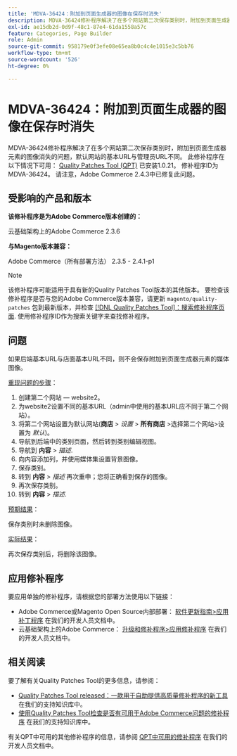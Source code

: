 ```yaml
---
title: 'MDVA-36424：附加到页面生成器的图像在保存时消失'
description: MDVA-36424修补程序解决了在多个网站第二次保存类别时，附加到页面生成器元素的图像消失的问题，默认网站的基本URL与管理员URL不同。 安装[Quality Patches Tool (QPT)](/help/announcements/adobe-commerce-announcements/magento-quality-patches-released-new-tool-to-self-serve-quality-patches.md) 1.0.21后，即可使用此修补程序。 修补程序ID为MDVA-36424。 请注意，Adobe Commerce 2.4.3中已修复此问题。
exl-id: ae15db2d-0d9f-48c1-87e4-61da1558a57c
feature: Categories, Page Builder
role: Admin
source-git-commit: 958179e0f3efe08e65ea8b0c4c4e1015e3c5bb76
workflow-type: tm+mt
source-wordcount: '526'
ht-degree: 0%

---
```


# MDVA-36424：附加到页面生成器的图像在保存时消失

MDVA-36424修补程序解决了在多个网站第二次保存类别时，附加到页面生成器元素的图像消失的问题，默认网站的基本URL与管理员URL不同。 此修补程序在以下情况下可用： [Quality Patches Tool (QPT)](/help/announcements/adobe-commerce-announcements/magento-quality-patches-released-new-tool-to-self-serve-quality-patches.md) 已安装1.0.21。 修补程序ID为MDVA-36424。 请注意，Adobe Commerce 2.4.3中已修复此问题。

## 受影响的产品和版本

**该修补程序是为Adobe Commerce版本创建的：**

云基础架构上的Adobe Commerce 2.3.6

**与Magento版本兼容：**

Adobe Commerce（所有部署方法） 2.3.5 - 2.4.1-p1

>[!NOTE]
>
>该修补程序可能适用于具有新的Quality Patches Tool版本的其他版本。 要检查该修补程序是否与您的Adobe Commerce版本兼容，请更新 `magento/quality-patches` 包到最新版本，并检查 [[!DNL Quality Patches Tool]：搜索修补程序页面](https://devdocs.magento.com/quality-patches/tool.html#patch-grid). 使用修补程序ID作为搜索关键字来查找修补程序。

## 问题

如果后端基本URL与店面基本URL不同，则不会保存附加到页面生成器元素的媒体图像。

<u>重现问题的步骤</u>：

1. 创建第二个网站 — website2。
1. 为website2设置不同的基本URL（admin中使用的基本URL应不同于第二个网站）。
1. 将第二个网站设置为默认网站(**商店** > *设置* > **所有商店** >选择第二个网站>设置为 *默认*)。
1. 导航到后端中的类别页面，然后转到类别编辑视图。
1. 导航到 **内容** > *描述*.
1. 向内容添加列，并使用媒体集设置背景图像。
1. 保存类别。
1. 转到 **内容** > *描述* 再次重申；您将正确看到保存的图像。
1. 再次保存类别。
1. 转到 **内容** > *描述*.

<u>预期结果</u>：

保存类别时未删除图像。

<u>实际结果</u>：

再次保存类别后，将删除该图像。

## 应用修补程序

要应用单独的修补程序，请根据您的部署方法使用以下链接：

* Adobe Commerce或Magento Open Source内部部署： [软件更新指南>应用补丁程序](https://devdocs.magento.com/guides/v2.4/comp-mgr/patching/mqp.html) 在我们的开发人员文档中。
* 云基础架构上的Adobe Commerce： [升级和修补程序>应用修补程序](https://devdocs.magento.com/cloud/project/project-patch.html) 在我们的开发人员文档中。

## 相关阅读

要了解有关Quality Patches Tool的更多信息，请参阅：

* [Quality Patches Tool released：一款用于自助提供高质量修补程序的新工具](/help/announcements/adobe-commerce-announcements/magento-quality-patches-released-new-tool-to-self-serve-quality-patches.md) 在我们的支持知识库中。
* [使用Quality Patches Tool检查是否有可用于Adobe Commerce问题的修补程序](/help/support-tools/patches-available-in-qpt-tool/check-patch-for-magento-issue-with-magento-quality-patches.md) 在我们的支持知识库中。

有关QPT中可用的其他修补程序的信息，请参阅 [QPT中可用的修补程序](https://devdocs.magento.com/quality-patches/tool.html#patch-grid) 在我们的开发人员文档中。
